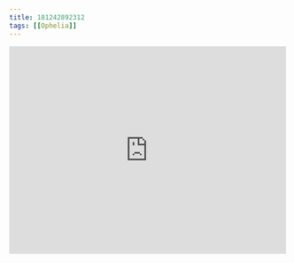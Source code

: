 ```yaml
---
title: 181242892312
tags: [[Ophelia]]
---
```

<iframe allow="accelerometer; autoplay; clipboard-write; encrypted-media; gyroscope; picture-in-picture" allowfullscreen="" frameborder="0" height="375" id="youtube_iframe" src="https://www.youtube.com/embed/rDHL7EfhM1g?feature=oembed&amp;enablejsapi=1&amp;origin=https://safe.txmblr.com&amp;wmode=opaque" width="500"></iframe>